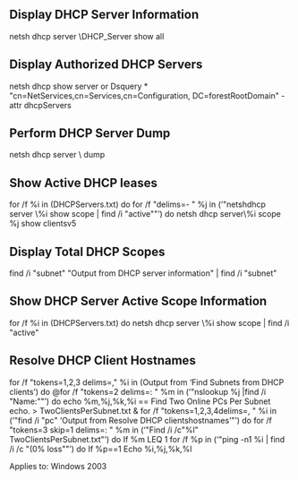 ## Display DHCP Server Information
 netsh dhcp server \\DHCP_Server show all
## Display Authorized DHCP Servers
 netsh dhcp show server
 or
 Dsquery * "cn=NetServices,cn=Services,cn=Configuration, DC=forestRootDomain" -attr dhcpServers
## Perform DHCP Server Dump
 netsh dhcp server \\<DHCP Server> dump
## Show Active DHCP leases
 for /f %i in (DHCPServers.txt) do for /f "delims=- " %j in (‘"netshdhcp server \\%i show scope | find /i "active""’) do netsh dhcp server\\%i scope %j show clientsv5
## Display Total DHCP Scopes
 find /i "subnet" "Output from DHCP server information" | find /i "subnet" 
## Show DHCP Server Active Scope Information
 for /f %i in (DHCPServers.txt) do netsh dhcp server \\%i show scope | find /i "active"
## Resolve DHCP Client Hostnames
 for /f "tokens=1,2,3 delims=," %i in (Output from ‘Find Subnets from DHCP clients’) do @for /f "tokens=2 delims=: " %m in (‘"nslookup %j |find /i "Name:""’) do echo %m,%j,%k,%i
== Find Two Online PCs Per Subnet
 echo. > TwoClientsPerSubnet.txt & for /f "tokens=1,2,3,4delims=, " %i in (‘"find /i "pc" ‘Output from Resolve DHCP clientshostnames’"’) do for /f "tokens=3 skip=1 delims=: " %m in (‘"Find /i /c"%l" TwoClientsPerSubnet.txt"’) do If %m LEQ 1 for /f %p in (‘"ping -n1 %i | find /i /c "(0% loss""’) do If %p==1 Echo %i,%j,%k,%l

Applies to: Windows 2003
